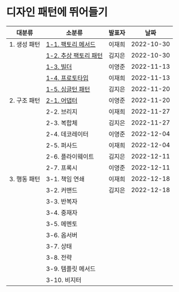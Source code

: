 # 디자인 패턴에 뛰어들기

| 대분류       | 소분류                                                                   | 발표자 | 날짜       |
| ------------ | ------------------------------------------------------------------------ | ------ | ---------- |
| 1. 생성 패턴 | [1-1. 팩토리 메서드](1.%20생성%20패턴/1-1.%20팩토리%20메서드.md)         | 이재희 | 2022-10-30 |
|              | [1-2. 추상 팩토리 패턴](1.%20생성%20패턴/1-2.%20추상%20팩토리%20패턴.md) | 김지은 | 2022-10-30 |
|              | [1-3. 빌더](1.%20생성%20패턴/1-3.%20빌더.md)                             | 이영준 | 2022-11-13 |
|              | [1-4. 프로토타입](1.%20생성%20패턴/1-4.%20프로토타입.md)                 | 이재희 | 2022-11-13 |
|              | [1-5. 싱글턴 패턴](1.%20생성%20패턴/1-5.%20싱글턴%20패턴.md)             | 김지은 | 2022-11-20 |
| 2. 구조 패턴 | [2-1. 어댑터](2.%20구조%20패턴/2-1.%20어댑터.md)                         | 이영준 | 2022-11-20 |
|              | 2-2. 브리지                                                              | 이재희 | 2022-11-27 |
|              | 2-3. 복합체                                                              | 김지은 | 2022-11-27 |
|              | 2-4. 데코레이터                                                          | 이영준 | 2022-12-04 |
|              | 2-5. 퍼사드                                                              | 이재희 | 2022-12-04 |
|              | 2-6. 플라이웨이트                                                        | 김지은 | 2022-12-11 |
|              | 2-7. 프록시                                                              | 이영준 | 2022-12-11 |
| 3. 행동 패턴 | 3-1. 책임 연쇄                                                           | 이재희 | 2022-12-18 |
|              | 3-2. 커맨드                                                              | 김지은 | 2022-12-18 | 
|              | 3-3. 반복자                                                              |        |            |
|              | 3-4. 중재자                                                              |        |            |
|              | 3-5. 메멘토                                                              |        |            |
|              | 3-6. 옵서버                                                              |        |            |
|              | 3-7. 상태                                                                |        |            |
|              | 3-8. 전략                                                                |        |            |
|              | 3-9. 템플릿 메서드                                                       |        |            |
|              | 3-10. 비지터                                                             |        |            |
